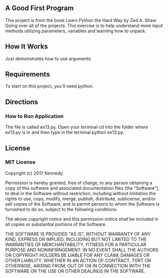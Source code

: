 ## A Good First Program

This project is from the book Learn Python the Hard Way by
Zed A. Shaw Going over all of the
projects. This exercise is to help understand more input methods
utilizing parameters, variables and learning how to unpack.
## How It Works

Just demonstrates how to use arguments

## Requirements

To start on this project, you'll need python.


## Directions

### How to Run Application

The file is called ex13.py. Open your terminal cd into the folder where ex13.py is in and then
type in the terminal python ex13.py.


## License

### MIT License

Copyright (c) 2017 Kennedy.

Permission is hereby granted, free of charge, to any person obtaining a copy
of this software and associated documentation files (the "Software"), to deal
in the Software without restriction, including without limitation the rights
to use, copy, modify, merge, publish, distribute, sublicense, and/or sell
copies of the Software, and to permit persons to whom the Software is
furnished to do so, subject to the following conditions:

The above copyright notice and this permission notice shall be included in all
copies or substantial portions of the Software.

THE SOFTWARE IS PROVIDED "AS IS", WITHOUT WARRANTY OF ANY KIND, EXPRESS OR
IMPLIED, INCLUDING BUT NOT LIMITED TO THE WARRANTIES OF MERCHANTABILITY,
FITNESS FOR A PARTICULAR PURPOSE AND NONINFRINGEMENT. IN NO EVENT SHALL THE
AUTHORS OR COPYRIGHT HOLDERS BE LIABLE FOR ANY CLAIM, DAMAGES OR OTHER
LIABILITY, WHETHER IN AN ACTION OF CONTRACT, TORT OR OTHERWISE, ARISING FROM,
OUT OF OR IN CONNECTION WITH THE SOFTWARE OR THE USE OR OTHER DEALINGS IN THE
SOFTWARE.
